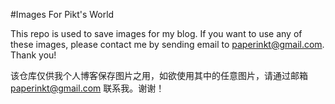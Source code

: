 #Images For Pikt's World

This repo is used to save images for my blog. If you want to use any of these images, please contact me by sending email to paperinkt@gmail.com. Thank you!

该仓库仅供我个人博客保存图片之用，如欲使用其中的任意图片，请通过邮箱 paperinkt@gmail.com 联系我。谢谢！

